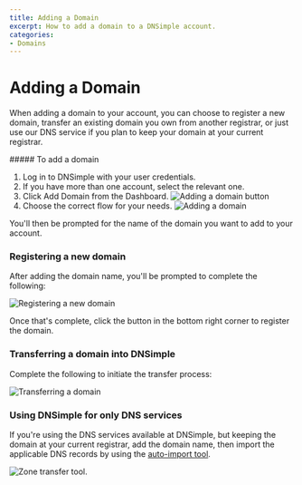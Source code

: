 ```yaml
---
title: Adding a Domain
excerpt: How to add a domain to a DNSimple account.
categories:
- Domains
---
```


# Adding a Domain

When adding a domain to your account, you can choose to register a new domain, transfer an existing domain you own from another registrar, or just use our DNS service if you plan to keep your domain at your current registrar.

<div class="section-steps" markdown="1">
##### To add a domain

1.  Log in to DNSimple with your user credentials.
1.  If you have more than one account, select the relevant one.
1.  Click <label>Add Domain</label> from the Dashboard.
  ![Adding a domain button](/files/add-a-domain.png)
1.  Choose the correct flow for your needs.
  ![Adding a domain](/files/adding-a-domain.png)
</div>

You'll then be prompted for the name of the domain you want to add to your account.

### Registering a new domain

After adding the domain name, you'll be prompted to complete the following:

![Registering a new domain](/files/registering-a-new-domain.png)

Once that's complete, click the button in the bottom right corner to register the domain.

### Transferring a domain into DNSimple

Complete the following to initiate the transfer process:

![Transferring a domain](/files/transferring-a-domain.png)

### Using DNSimple for only DNS services

If you're using the DNS services available at DNSimple, but keeping the domain at your current registrar, add the domain name, then import the applicable DNS records by using the [auto-import tool](/articles/auto-import-dns/).

![Zone transfer tool](/files/zone-import-tool.png).
